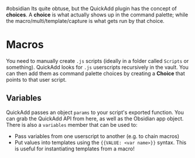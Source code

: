 #obsidian
Its quite obtuse, but the QuickAdd plugin has the concept of **choices**. A **choice** is what actually shows up in the command palette; while the macro/multi/template/capture is what gets run by that choice.

# Macros
You need to manually create `.js` scripts (ideally in a folder called `Scripts` or something). QuickAdd looks for `.js` userscripts recursively in the vault. You can then add them as command palette choices by creating a **Choice** that points to that user script.

## Variables
QuickAdd passes an object `params` to your script's exported function. You can grab the QuickAdd API from here, as well as the Obsidian app object. There is also a `variables` member that can be used to:
- Pass variables from one userscript to another (e.g. to chain macros)
- Put values into templates using the `{{VALUE: <var name>}}` syntax. This is useful for instantiating templates from a macro!